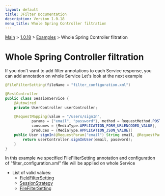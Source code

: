 ```yaml
---
layout: default
title: JFilter Documentation
description: Version 1.0.18
menu_title: Whole Spring Controller filtration
---
```


[Main](../../../index.MD) > [1.0.18](../../index.MD) >  [Examples](../index.MD) > Whole Spring Controller filtration

# Whole Spring Controller filtration
If you don't want to add filter annotations to each Service response, you can add annotation on whole Service
Let's look at the next example

```java
@FileFilterSetting(fileName = "filter_configuration.xml")

@RestController
public class SessionService {
    @Autowired
    private UserController userController;  
    
    @RequestMapping(value = "/users/signIn",
            params = {"email", "password"}, method = RequestMethod.POST,
            consumes = {MediaType.APPLICATION_FORM_URLENCODED_VALUE},
            produces = {MediaType.APPLICATION_JSON_VALUE})            
    public User signIn(@RequestParam("email") String email, @RequestParam("password") String password) {
        return userController.signInUser(email, password);
    }
}
```

In this example we specified FileFilterSetting annotation and configuration of "filter_configuration.xml" file will be applied on whole Service

* List of valid values: 
  * [FieldFilterSetting](../filter-field/index.MD)
  * [SessionStrategy](../filter-strategy/index.MD) 
  * [FileFilterSetting](../filter-file/index.MD)



